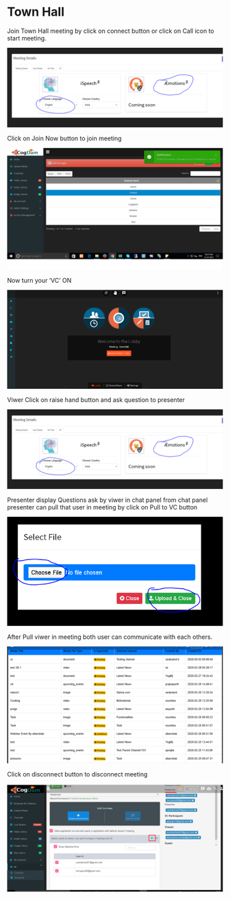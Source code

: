 # Town Hall

Join Town Hall meeting by click on connect button or click on Call icon to start meeting.

![](../../.gitbook/assets/image%20%28256%29.png)

Click on Join Now button to join meeting

![](../../.gitbook/assets/image%20%28250%29.png)

Now turn your ‘VC’ ON

![](../../.gitbook/assets/image%20%28158%29.png)

Viwer Click on raise hand button and ask question to presenter

![](../../.gitbook/assets/image%20%2819%29.png)

Presenter display Questions ask by viwer in chat panel from chat panel presenter can pull that user in meeting by click on Pull to VC button

![](../../.gitbook/assets/image%20%28253%29.png)

After Pull viwer in meeting both user can communicate with each others.

![](../../.gitbook/assets/image%20%28216%29.png)

Click on disconnect button to disconnect meeting

![](../../.gitbook/assets/image%20%28225%29.png)

